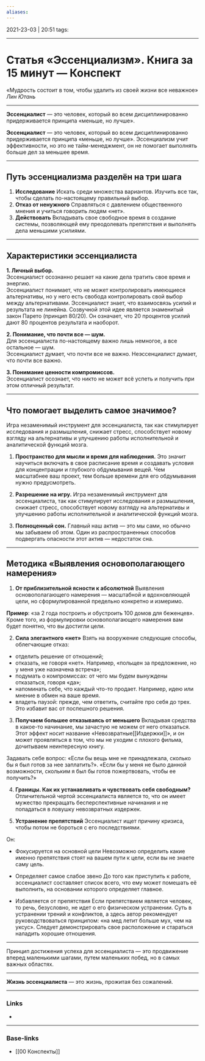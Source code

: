 ```yaml
---
aliases:
---
```

2021-23-03 | 20:51
tags: 
___

# Статья «Эссенциализм». Книга за 15 минут — Конспект

«Мудрость состоит в том, чтобы удалить из своей жизни все неважное»  
*Лин Ютань*

---

**Эссенциалист** — это человек, который во всем дисциплинированно придерживается принципа «меньше, но лучше».

**Эссенциалист** — это человек, который во всем дисциплинированно придерживается принципа «меньше, но лучше». Эссенциализм учит эффективности, но это не тайм-менеджмент, он не помогает выполнять больше дел за меньшее время.

---

## Путь эссенциализма разделён на три шага

1. **Исследование**
Искать среди множества вариантов. Изучить все так, чтобы сделать по-настоящему правильный выбор. 
2. **Отказ от ненужного**
Справляться с давлением общественного мнения и учиться говорить людям «нет».
3. **Действовать**
Вкладывать свое свободное время в создание системы, позволяющей ему преодолевать препятствия и выполнять дела меньшими усилиями.

---

## Характеристики эссенциалиста
  
**1. Личный выбор.**  
Эссенциалист осознанно решает на какие дела тратить свое время и энергию.  
Эссенциалист понимает, что не может контролировать имеющиеся альтернативы, но у него есть свобода контролировать свой выбор между альтернативами. Эссенциалист знает, что взаимосвязь усилий и результата не линейна. Созвучной этой идее является знаменитый закон Парето (принцип 80/20). Он означает, что 20 процентов усилий дают 80 процентов результата и наоборот.
  
**2. Понимание, что почти все — шум.**  
Для эссенциалиста по-настоящему важно лишь немногое, а все остальное — шум.  
Эссенциалист думает, что почти все не важно. Неэссенциалист думает, что почти все важно.
  
**3. Понимание ценности компромиссов.**  
Эссенциалист осознает, что никто не может всё успеть и получить при этом отличный результат.

---

## Что помогает выделить самое значимое?

Игра незаменимый инструмент для эссенциалиста, так как стимулирует исследования и размышления, снижает стресс, способствует новому взгляду на альтернативы и улучшению работы исполнительной и аналитической функций мозга.

1. **Пространство для мысли и время для наблюдения.**
Это значит научиться включать в свое расписание время и создавать условия для концентрации и глубокого обдумывания вещей. Чем масштабнее ваш проект, тем больше времени для его обдумывания нужно предусмотреть.  
  
2. **Разрешение на игру.**
Игра незаменимый инструмент для эссенциалиста, так как стимулирует исследования и размышления, снижает стресс, способствует новому взгляду на альтернативы и улучшению работы исполнительной и аналитической функций мозга.  
  
3. **Полноценный сон.**
Главный наш актив — это мы сами, но обычно мы забываем об этом. Один из распространенных способов подвергать опасности этот актив — недостаток сна. 

---

## Методика «Выявления основополагающего намерения»

1. **От приблизительной ясности к абсолютной**
Выявления основополагающего намерения — масштабной и вдохновляющей цели, но сформулированной предельно конкретно и измеримо. 

**Пример**: «за 2 года построить и обустроить 100 домов для беженцев». Кроме того, из формулировки основополагающего намерения вам будет понятно, что вы достигли цели.

2. **Сила элегантного «нет»**
Взять на вооружение следующие способы, облегчающие отказ:  
-   отделить решение от отношений;
-   отказать, не говоря «нет». Например, «польщен за предложение, но у меня уже назначена встреча»;
-   подумать о компромиссах: от чего мы будем вынуждены отказаться, говоря «да»;
-   напоминать себе, что каждый что-то продает. Например, идею или мнение в обмен на ваше время.
-   владеть паузой: прежде, чем ответить, считайте про себя до трех. Это избавит вас от поспешного решения.

3. **Получаем большее отказываясь от меньшего**
Вкладывая средства в какое-то начинание, мы зачастую не можем от него отказаться. Этот эффект носит название «Невозвратные[[Издержки]]», и он может проявляться в том, что мы не уходим с плохого фильма, дочитываем неинтересную книгу. 

Задавать себе вопрос: «Если бы вещь мне не принадлежала, сколько бы я был готов за нее заплатить?». «Если бы у меня не было данной возможности, скольким я был бы готов пожертвовать, чтобы ее получить?»

4. **Границы. Как их устанавливать и чувствовать себя свободным?**
Отличительной чертой эссенциалиста является то, что он имеет мужество прекращать бесперспективные начинания и не попадаться в ловушку невозвратных издержек.

5. **Устранение препятствий**
Эссенциалист ищет причину кризиса, чтобы потом не бороться с его последствиями.  
  
Он:  
- Фокусируется на основной цели
Невозможно определить какие именно препятствия стоят на вашем пути к цели, если вы не знаете саму цель.  
  
- Определяет самое слабое звено
До того как приступить к работе, эссенциалист составляет список всего, что ему может помешать её выполнить, на основании которого определяет главное.  
  
- Избавляется от препятствия
Если препятствием является человек, то речь, безусловно, не идет о его физическом устранении. Суть в устранении трений и конфликтов, а здесь автор рекомендует руководствоваться принципом: «на мед летит больше мух, чем на уксус». Следует демонстрировать свое расположение и стараться наладить хорошие отношения.

---

Принцип достижения успеха для эссенциалиста — это продвижение вперед маленькими шагами, путем маленьких побед, но в самых важных областях.

---

**Жизнь эссенциалиста** — это жизнь, прожитая без сожалений.


___
### Links
- 

___
### Base-links
- [[00 Конспекты]]


